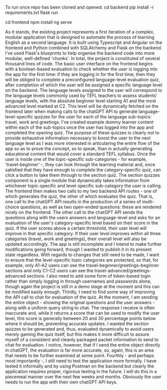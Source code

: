 To run once repo has been cloned and opened:
cd backend
pip install -r requirements.txt
flask run

cd frontend
npm install
ng serve

As it stands, the existing project represents a first iteration of a complex, modular application that is designed to automate the process of learning 
English as a second language. It is built using Typescript and Angular on the frontend and Python combined with SQLAlchemy and Flask on the backend. 
I've used Flask's blueprints to help organise the backend code into more modular, well-defined 'chunks'. In total, the project is constituted of several
thousand lines of code. The basic user interface on the frontend begins with a boolean-based evaluation to check whether the user is logging into
the app for the first time: if they are logging in for the first time, then they will be obliged to complete a preconfigured language-level evaluation
quiz, after completion of which the user will be assigned a specific language level on the backend. The language levels assigned to the user will 
correspond to the language levels commonly used by TEFL teachers to assess students' language levels, with the absolute beginner level starting A1 
and the most advanced level marked at C2. This level will be dynamically fetched on the frontend later when making calls to the chatGPT API to 
generate language-level-specific quizzes for the user for each of the language sub-topics: travel, work and greetings. I've created example dummy
learner content within each of the sub-topics once the user has logged into the app and completed the opening quiz. The purpose of these quizzes is 
clearly not to provide exhaustive information necessary to boost the user to the next language level as I was more interested in articularing the 
entire flow of the app so as to prove the concept, so to speak, than in actually generating educational content that would cover a standard TEFL 
syllabus. Once the user is inside one of the topic-specific sub-categories - for example, 'travel-beginner' -, they can look through the learning
material and, once satisfied that they have enough to complete the category-specific quiz, can click a button to take them through to the section
quiz. The section quizzes component is a single module that dynamically takes information from whichever topic-specific and level-specific 
sub-category the user is calling. The frontend then makes two calls to my two backend API routes - one of which generates the quiz, the other of
which evaluates the quiz. That is, one call to the chatGPT API results in the production of a series of multi-choice questions, as well as two open-ended
questions: these are rendered nicely on the frontend. The other call to the chatGPT API sends the questions along with the users answers and language-level
and asks for an evaluation of the user's category-specific level based on their score in the quiz. If the user scores above a certain threshold, 
their user level will improve in that specific category. If their user level improves within all three categories (travel, work and greetings), 
their overall level will also be updated accordingly. 
The app is still incomplete and I intend to make further modifications going forward, though I wanted to publish it in its present state regardless.
With regards to changes that still need to be made, I want to ensure that the level-specific topic categories are protected, so that, for example,
only A1-A2 users can see the travel-beginner/greetings-beginner sections and only C1-C2 users can see the travel-advanced/greetings-advanced sections.
I also need to add some form of token-based login rather than simply logging in through usernames and passwords alone, though again the project is 
still in a demo stage at the moment and this can be modified easily enough. Thirdly, I need to find some way of 
improving the API call to chat for evaluation of the quiz. At the moment, I am sending the entire object - showing the original questions and the user answers - 
along with a uniform query string to chat. The response I receive is often inaccurate and, while it returns a score that can be used to modify the user
level, this score is generally between 20 and 30 percentage points below where it should be, preventing accurate updates. I wanted the section quizzes
to be generated and, thus, evaluated dynamically to avoid users merely gaming the quiz itself, but this makes it more difficult to assure myself
of a consistent and cleanly packaged packet information to send to chat for evaluation. I notice, however, that if I send the entire object 
directly in chatGPT, the evaluation is far more accurate, so, again, this is an area that needs to be further examined at some point. Fourthly - 
and perhaps most importantly -, I still need to test the application more formally. I have tested it informally and by using Postman on the backend
but clearly the application requires proper, rigorous testing in the future. I will do this in a piecemeal manner over the next few weeks and months.
Obviously the user needs to run the app with their own chatGPT API keys. 
